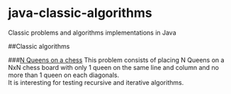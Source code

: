 java-classic-algorithms
=======================

Classic problems and algorithms implementations in Java 

##Classic algorithms

###[N Queens on a chess](src/main/java/com/github/sbugat/problems/chess/readme.md)
This problem consists of placing N Queens on a NxN chess board with only 1 queen on the same line and column and no more than 1 queen on each diagonals.  
It is interesting for testing recursive and iterative algorithms.
